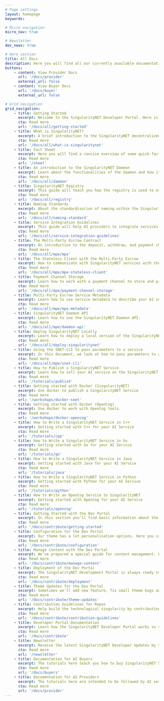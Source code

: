 ```yaml
---
# Page settings
layout: homepage
keywords:

# Micro navigation
micro_nav: true

# Newsletter
dev_news: true

# Hero section
title: All Docs
description: Here you will find all our currently available documentation.
buttons:
    - content: View Provider Docs
      url: '/docs/provider'
      external_url: false
    - content: View Buyer Docs
      url: '/docs/buyer'
      external_url: false

# Grid navigation
grid_navigation:
    - title: Getting Started
      excerpt: Welcome to the SingularityNET Developer Portal. Here is a quick overview of things you need to know to get started with our developer tools.
      cta: Read more
      url: '/docs/all/getting-started'
    - title: What is SingularityNET?
      excerpt: A brief introduction to the SingularityNET decentralized marketplace.
      cta: Read more
      url: '/docs/all/what-is-singularitynet'
    - title: Fact Sheet
      excerpt: Here you will find a concise overview of some quick facts that you may need whilst working with SingularityNET tools.
      cta: Read more
      url: '/sheet'
    - title: An introduction to the SingularityNET Daemon
      excerpt: Learn about the functionalities of the daemon and how it interacts with the SingularityNET Marketplace and the Ethereum Blockchain.
      cta: Read more
      url: '/docs/all/daemon'
    - title: SingularityNET Registry
      excerpt: This guide will teach you how the registry is used to expose information about AI services to the outside world so consumers can find and buy these services.
      cta: Read more
      url: '/docs/all/registry'
    - title: Naming Standards
      excerpt: About the standardisation of naming within the SingularityNET Network.
      cta: Read more
      url: '/docs/all/naming-standard'
    - title: Service Integration Guidelines
      excerpt: This guide will help AI providers to integrate services into the platform.
      cta: Read more
      url: '/docs/all/service-integration-guidelines'
    - title: The Multi-Party Escrow Contract
      excerpt: An introduction to the deposit, withdraw, and payment channel functionalities of the Multi-Party Escrow
      cta: Read more
      url: '/docs/all/mpe/mpe'
    - title: The Stateless Client with the Multi-Party Escrow
      excerpt: How to communicate with SingularityNET services with the stateless method.
      cta: Read more
      url: '/docs/all/mpe/mpe-stateless-client'
    - title: Payment Channel Storage
      excerpt: Learn how to work with a payment channel to store and process information about service payments.
      cta: Read more
      url: '/docs/all/mpe/payment-channel-storage'
    - title: Multi-Party Escrow Service Metadata
      excerpt: Learn how to use service metadata to describe your AI services.
      cta: Read more
      url: '/docs/all/mpe/mpe-metadata'
    - title: SingularityNET Daemon API
      excerpt: Learn how to use the SingularityNET Daemon API.
      cta: Read more
      url: '/docs/all/mpe/daemon-api'
    - title: Deploy SingularityNET Locally
      excerpt: Learn how to deploy a local version of the SingularityNET Marketplace.
      cta: Read more
      url: '/docs/all/deploy-singularitynet'
    - title: Using the SNET-CLI to pass parameters to a service
      excerpt: In this document, we look at how to pass parameters to a service in the SNET-CLI and how to pass binary parameters via a command line interface.
      cta: Read more
      url: '/docs/all/mpe/snet-cli'
    - title: How to Publish a SingularityNET Service
      excerpt: Learn how to sell your AI service on the SingularityNET Marketplace.
      cta: Read more
      url: '/tutorials/publish'
    - title: Getting started with Docker (SingularityNET)
      excerpt: Use docker to publish a SingularityNET Service
      cta: Read more
      url: '/workshops/docker-snet'
    - title: Getting started with Docker (OpenCog)
      excerpt: Use docker to work with OpenCog tools.
      cta: Read more
      url: '/workshops/docker-opencog'
    - title: How to Write a SingularityNET Service in C++
      excerpt: Getting started with C++ for your AI Service
      cta: Read more
      url: '/tutorials/cpp'
    - title: How to Write a SingularityNET Service in Go
      excerpt: Getting started with Go for your AI Service
      cta: Read more
      url: '/tutorials/go'
    - title: How to Write a SingularityNET Service in Java
      excerpt: Getting started with Java for your AI Service
      cta: Read more
      url: '/tutorials/java'
    - title: How to Write a SingularityNET Service in Python
      excerpt: Getting started with Python for your AI Service
      cta: Read more
      url: '/tutorials/python'
    - title: How to Write an OpenCog Service to SingularityNET
      excerpt: Getting started with OpenCog for your AI Service
      cta: Read more
      url: '/tutorials/opencog'
    - title: Getting Started with the Dev Portal
      excerpt: In this section you'll find basic information about the SingularityNET Developer Portal theme and how to install it and use it properly.
      cta: Read more
      url: '/docs/contribute/getting-started'
    - title: Configuration for the Dev Portal
      excerpt: Our theme has a lot personalisation options. Here you can go through every single one available and set it properly to your wishes.
      cta: Read more
      url: '/docs/contribute/configuration'
    - title: Manage Content with the Dev Portal
      excerpt: We've prepared a special guide for content management. Let's learn how to add syntax highlighting, examples, callouts and much more.
      cta: Read more
      url: '/docs/contribute/manage-content'
    - title: Deployment of the Dev Portal
      excerpt: The SingularityNET Development Portal is always ready to deploy! You can host your own version on private web hosting, GitHub Pages or GitLab Pages. Choose the most suitable solution and deploy!
      cta: Read more
      url: '/docs/contribute/deployment'
    - title: Theme Updates for the Dev Portal
      excerpt: Sometimes we'll add new feature, fix small theme bugs and you'll need to update your SingularityNET Developer Portal in case you have installed it locally. In this section you can find a full theme update guide.
      cta: Read more
      url: '/docs/contribute/theme-updates'
    - title: Contribution Guidelines for Repos
      excerpt: Help build the technological singularity by contributing to the SingularityNET project.
      cta: Read more
      url: '/docs/contribute/contribution-guidelines'
    - title: Developer Portal Documentation
      excerpt: Learn how the SingularityNET Developer Portal works so you can contribute to the expansion and enhancement of the portal.
      cta: Read more
      url: '/docs/contribute'
    - title: Newsletter
      excerpt: Receive the latest SingularityNET Developer Updates by subscribing to the newsletter below.
      cta: Read more
      url: '/newsletter'
    - title: Documentation for AI Buyers
      excerpt: The tutorials here teach you how to buy SingularityNET Services to integrate in your application.
      cta: Read more
      url: '/docs/buyers'
    - title: Documentation for AI Providers
      excerpt: The tutorials here are intended to be followed by AI service providers.
      cta: Read more
      url: '/docs/provider'
---
```

